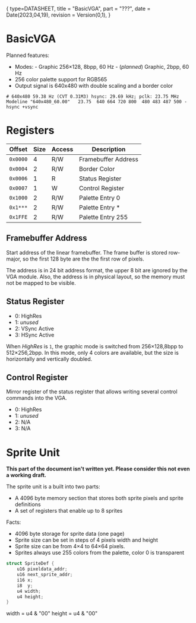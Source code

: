 {
	type=DATASHEET,
	title = "BasicVGA",
	part = "???",
	date = Date(2023,04,19),
	revision = Version(0,1),
}

# BasicVGA

Planned features:

- Modes: - Graphic 256×128, 8bpp, 60 Hz - (_planned_) Graphic, 2bpp, 60 Hz
- 256 color palette support for RGB565
- Output signal is 640x480 with double scaling and a border color

```
# 640x480 59.38 Hz (CVT 0.31M3) hsync: 29.69 kHz; pclk: 23.75 MHz
Modeline "640x480_60.00"   23.75  640 664 720 800  480 483 487 500 -hsync +vsync
```

# Registers

| Offset   | Size | Access | Description         |
| -------- | ---- | ------ | ------------------- |
| `0x0000` | 4    | R/W    | Framebuffer Address |
| `0x0004` | 2    | R/W    | Border Color        |
| `0x0006` | 1    | R      | Status Register     |
| `0x0007` | 1    | W      | Control Register    |
| `0x1000` | 2    | R/W    | Palette Entry 0     |
| `0x1***` | 2    | R/W    | Palette Entry \*    |
| `0x1FFE` | 2    | R/W    | Palette Entry 255   |

## Framebuffer Address

Start address of the linear framebuffer. The frame buffer
is stored row-major, so the first 128 byte are the the first
row of pixels.

The address is in 24 bit address format, the upper 8 bit are
ignored by the VGA module. Also, the address is in physical
layout, so the memory must not be mapped to be visible.

## Status Register

- 0: HighRes
- 1: _unused_
- 2: VSync Active
- 3: HSync Active

When _HighRes_ is `1`, the graphic mode is switched from 256×128,8bpp to 512×256,2bpp. In this mode, only 4 colors are available, but the size is horizontally and vertically doubled.

## Control Register

Mirror register of the status register that allows writing several control commands into the VGA.

- 0: HighRes
- 1: _unused_
- 2: N/A
- 3: N/A

# Sprite Unit

**This part of the document isn't written yet. Please consider this not even a working draft.**

The sprite unit is a built into two parts:

- A 4096 byte memory section that stores both sprite pixels and sprite definitions
- A set of registers that enable up to 8 sprites

Facts:

- 4096 byte storage for sprite data (one page)
- Sprite size can be set in steps of 4 pixels width and height
- Sprite size can be from 4×4 to 64×64 pixels.
- Sprites always use 255 colors from the palette, color 0 is transparent

```c
struct SpriteDef {
	u16 pixeldata_addr;
	u16 next_sprite_addr;
	i16 x;
	i8  y;
	u4 width;
	u4 height;
}
```

width = u4 & "00"
height = u4 & "00"
